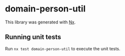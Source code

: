# domain-person-util

This library was generated with [Nx](https://nx.dev).

## Running unit tests

Run `nx test domain-person-util` to execute the unit tests.
